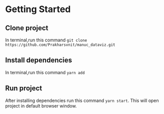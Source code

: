 # Getting Started

## Clone project

In terminal,run this command `git clone https://github.com/Prakharsvnit/manuc_dataviz.git`

## Install dependencies

In terminal,run this command `yarn add` 

## Run project

After installing dependencies run this command `yarn start`. This will open project in default browser window.
